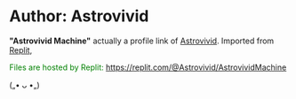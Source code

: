 <h1>Author: Astrovivid</h1>

<p><b>"Astrovivid Machine"</b> actually a profile link of <a href="https://github.com/Astrovivid">Astrovivid</a>. Imported from <a href="https://replit.com">Replit</a>,</p>

<p2 style="color:green;">Files are hosted by Replit: https://replit.com/@Astrovivid/AstrovividMachine </p2> 

(„• ᴗ •„)
